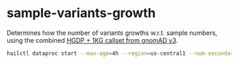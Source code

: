 # sample-variants-growth

Determines how the number of variants growths w.r.t. sample numbers, using the combined [HGDP + 1KG callset from gnomAD v3](https://gnomad.broadinstitute.org/downloads#v3-hgdp-1kg).

```bash
hailctl dataproc start --max-age=4h --region=us-central1 --num-secondary-workers=50 sample-variants-growth && hailctl dataproc submit --region=us-central1 sample-variants-growth main.py && hailctl dataproc stop --region=us-central1 sample-variants-growth
```


